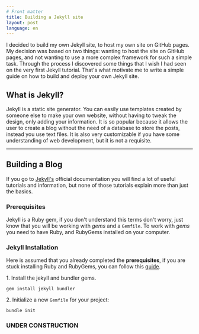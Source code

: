 ```yaml
---
# Front matter
title: Building a Jekyll site
layout: post
language: en
---
```


I decided to build my own Jekyll site, to host my own site on GitHub pages. My decision
was based on two things: wanting to host the site on GitHub pages, and not wanting to use
a more complex framework for such a simple task. Through the process I discovered some
things that I wish I had seen on the very first Jekyll tutorial. That's what motivate me
to write a simple guide on how to build and deploy your own Jekyll site.

## What is Jekyll?

Jekyll is a static site generator. You can easily use templates created by someone else to
make your own website, without having to tweak the design, only adding your information.
It is so popular because it allows the user to create a blog without the need of a
database to store the posts, instead you use text files. It is also very customizable if
you have some understanding of web development, but it is not a requisite.

---

## Building a Blog

If you go to <a href="https://jekyllrb.com/">Jekyll's</a> official documentation you will
find a lot of useful tutorials and information, but none of those tutorials explain more
than just the basics.

### Prerequisites

Jekyll is a Ruby gem, if you don't understand this terms don't worry, just know that you
will be working with *gems* and a `Gemfile`. To work with *gems* you need to have Ruby,
and RubyGems installed on your computer.

### Jekyll Installation

Here is assumed that you already completed the **prerequisites**, if you are stuck
installing Ruby and RubyGems, you can follow this <a href="#">guide</a>.

1\. Install the jekyll and bundler gems.

```
gem install jekyll bundler
```

2\. Initialize a new `Gemfile` for your project:

```
bundle init
```

### **UNDER CONSTRUCTION**
